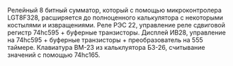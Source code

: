 Релейный 8 битный сумматор, который с помощью микроконтролера LGT8F328, расширяется до полноценного калькулятора с некоторыми костылями и извращениями.
Реле РЭС 22, управление реле сдвиговой регистр 74hc595 + буферные транзисторы.
Дисплей ИВ28, управление на 74hc595 + буферные транзисторы + преобразователь на 555 таймере.
Клавиатура ВМ-23 из кальклуятора Б3-26, считывание значений с помощью 74hc165.

